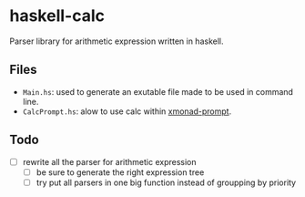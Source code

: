 haskell-calc
============

Parser library for arithmetic expression written in haskell.

Files
-----

- `Main.hs`: used to generate an exutable file made to be used in command line.
- `CalcPrompt.hs`: alow to use calc within [xmonad-prompt](https://hackage.haskell.org/package/xmonad-contrib-0.17.0/docs/XMonad-Prompt.html).


Todo
----

- [ ] rewrite all the parser for arithmetic expression
  - [ ] be sure to generate the right expression tree
  - [ ] try put all parsers in one big function instead of groupping by priority
